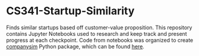 # CS341-Startup-Similarity
Finds similar startups based off customer-value proposition.  This repository contains Jupyter Notebooks used to research and keep track and present progress at each checkpoint.  Code from notebooks was organized to create [companysim](https://www.github.com/conlamon/companysim) Python package, which can be found [here](https://www.github.com/conlamon/companysim).
